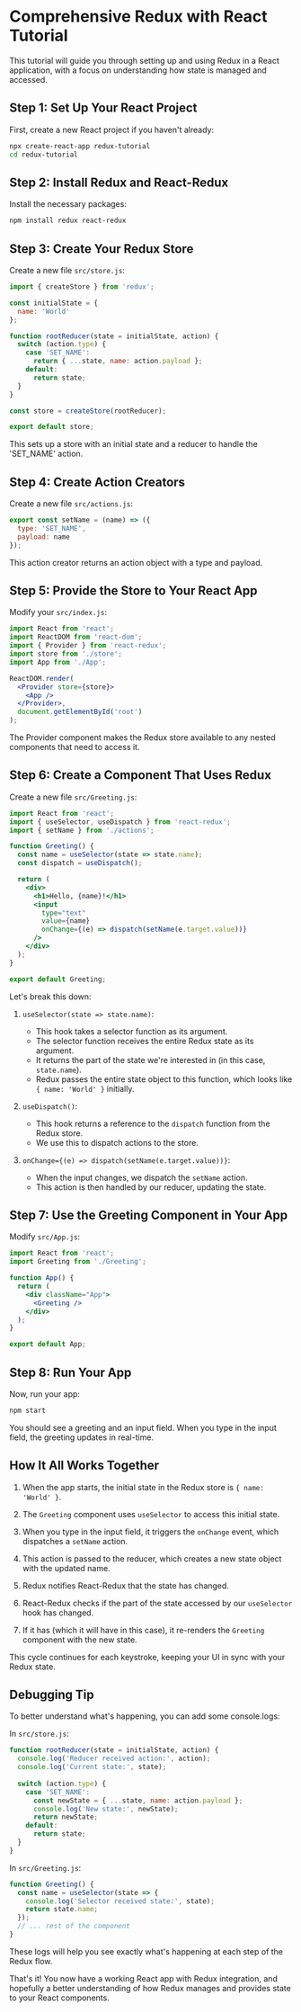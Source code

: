# Comprehensive Redux with React Tutorial

This tutorial will guide you through setting up and using Redux in a React application, with a focus on understanding how state is managed and accessed.

## Step 1: Set Up Your React Project

First, create a new React project if you haven't already:

```bash
npx create-react-app redux-tutorial
cd redux-tutorial
```

## Step 2: Install Redux and React-Redux

Install the necessary packages:

```bash
npm install redux react-redux
```

## Step 3: Create Your Redux Store

Create a new file `src/store.js`:

```javascript
import { createStore } from 'redux';

const initialState = {
  name: 'World'
};

function rootReducer(state = initialState, action) {
  switch (action.type) {
    case 'SET_NAME':
      return { ...state, name: action.payload };
    default:
      return state;
  }
}

const store = createStore(rootReducer);

export default store;
```

This sets up a store with an initial state and a reducer to handle the 'SET_NAME' action.

## Step 4: Create Action Creators

Create a new file `src/actions.js`:

```javascript
export const setName = (name) => ({
  type: 'SET_NAME',
  payload: name
});
```

This action creator returns an action object with a type and payload.

## Step 5: Provide the Store to Your React App

Modify your `src/index.js`:

```jsx
import React from 'react';
import ReactDOM from 'react-dom';
import { Provider } from 'react-redux';
import store from './store';
import App from './App';

ReactDOM.render(
  <Provider store={store}>
    <App />
  </Provider>,
  document.getElementById('root')
);
```

The Provider component makes the Redux store available to any nested components that need to access it.

## Step 6: Create a Component That Uses Redux

Create a new file `src/Greeting.js`:

```jsx
import React from 'react';
import { useSelector, useDispatch } from 'react-redux';
import { setName } from './actions';

function Greeting() {
  const name = useSelector(state => state.name);
  const dispatch = useDispatch();

  return (
    <div>
      <h1>Hello, {name}!</h1>
      <input 
        type="text" 
        value={name} 
        onChange={(e) => dispatch(setName(e.target.value))} 
      />
    </div>
  );
}

export default Greeting;
```

Let's break this down:

1. `useSelector(state => state.name)`: 
   - This hook takes a selector function as its argument.
   - The selector function receives the entire Redux state as its argument.
   - It returns the part of the state we're interested in (in this case, `state.name`).
   - Redux passes the entire state object to this function, which looks like `{ name: 'World' }` initially.

2. `useDispatch()`:
   - This hook returns a reference to the `dispatch` function from the Redux store.
   - We use this to dispatch actions to the store.

3. `onChange={(e) => dispatch(setName(e.target.value))}`:
   - When the input changes, we dispatch the `setName` action.
   - This action is then handled by our reducer, updating the state.

## Step 7: Use the Greeting Component in Your App

Modify `src/App.js`:

```jsx
import React from 'react';
import Greeting from './Greeting';

function App() {
  return (
    <div className="App">
      <Greeting />
    </div>
  );
}

export default App;
```

## Step 8: Run Your App

Now, run your app:

```bash
npm start
```

You should see a greeting and an input field. When you type in the input field, the greeting updates in real-time.

## How It All Works Together

1. When the app starts, the initial state in the Redux store is `{ name: 'World' }`.

2. The `Greeting` component uses `useSelector` to access this initial state.

3. When you type in the input field, it triggers the `onChange` event, which dispatches a `setName` action.

4. This action is passed to the reducer, which creates a new state object with the updated name.

5. Redux notifies React-Redux that the state has changed.

6. React-Redux checks if the part of the state accessed by our `useSelector` hook has changed.

7. If it has (which it will have in this case), it re-renders the `Greeting` component with the new state.

This cycle continues for each keystroke, keeping your UI in sync with your Redux state.

## Debugging Tip

To better understand what's happening, you can add some console.logs:

In `src/store.js`:

```javascript
function rootReducer(state = initialState, action) {
  console.log('Reducer received action:', action);
  console.log('Current state:', state);
  
  switch (action.type) {
    case 'SET_NAME':
      const newState = { ...state, name: action.payload };
      console.log('New state:', newState);
      return newState;
    default:
      return state;
  }
}
```

In `src/Greeting.js`:

```jsx
function Greeting() {
  const name = useSelector(state => {
    console.log('Selector received state:', state);
    return state.name;
  });
  // ... rest of the component
}
```

These logs will help you see exactly what's happening at each step of the Redux flow.

That's it! You now have a working React app with Redux integration, and hopefully a better understanding of how Redux manages and provides state to your React components.
